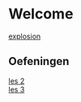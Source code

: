 # Welcome
[explosion](https://media1.tenor.com/m/TSAHQZVhRfYAAAAC/explosion.gif)  
## Oefeningen
[les 2](https://github.com/MathLocq/oefeningenles2_Mathieu.git)  
[les 3](https://github.com/MathLocq/les-3.git)